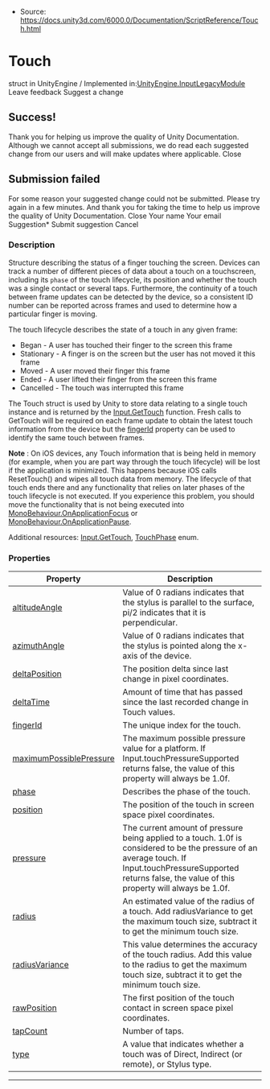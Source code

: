 * Source: https://docs.unity3d.com/6000.0/Documentation/ScriptReference/Touch.html

# Touch
struct in UnityEngine
/
Implemented in:[UnityEngine.InputLegacyModule](https://docs.unity3d.com/6000.0/Documentation/ScriptReference/UnityEngine.InputLegacyModule.html)
Leave feedback
Suggest a change
## Success!
Thank you for helping us improve the quality of Unity Documentation. Although we cannot accept all submissions, we do read each suggested change from our users and will make updates where applicable.
Close
## Submission failed
For some reason your suggested change could not be submitted. Please <a>try again</a> in a few minutes. And thank you for taking the time to help us improve the quality of Unity Documentation.
Close
Your name Your email Suggestion* Submit suggestion
Cancel
### Description
Structure describing the status of a finger touching the screen.
Devices can track a number of different pieces of data about a touch on a touchscreen, including its `phase` of the touch lifecycle, its position and whether the touch was a single contact or several taps. Furthermore, the continuity of a touch between frame updates can be detected by the device, so a consistent ID number can be reported across frames and used to determine how a particular finger is moving.  
  
The touch lifecycle describes the state of a touch in any given frame: 
  * Began - A user has touched their finger to the screen this frame
  * Stationary - A finger is on the screen but the user has not moved it this frame
  * Moved - A user moved their finger this frame
  * Ended - A user lifted their finger from the screen this frame
  * Cancelled - The touch was interrupted this frame


The Touch struct is used by Unity to store data relating to a single touch instance and is returned by the [Input.GetTouch](https://docs.unity3d.com/6000.0/Documentation/ScriptReference/Input.GetTouch.html) function. Fresh calls to GetTouch will be required on each frame update to obtain the latest touch information from the device but the [fingerId](https://docs.unity3d.com/6000.0/Documentation/ScriptReference/Touch-fingerId.html) property can be used to identify the same touch between frames.  
  
**Note** : On iOS devices, any Touch information that is being held in memory (for example, when you are part way through the touch lifecycle) will be lost if the application is minimized. This happens because iOS calls ResetTouch() and wipes all touch data from memory. The lifecycle of that touch ends there and any functionality that relies on later phases of the touch lifecycle is not executed. If you experience this problem, you should move the functionality that is not being executed into [MonoBehaviour.OnApplicationFocus](https://docs.unity3d.com/6000.0/Documentation/ScriptReference/MonoBehaviour.OnApplicationFocus.html) or [MonoBehaviour.OnApplicationPause](https://docs.unity3d.com/6000.0/Documentation/ScriptReference/MonoBehaviour.OnApplicationPause.html).  
  
Additional resources: [Input.GetTouch](https://docs.unity3d.com/6000.0/Documentation/ScriptReference/Input.GetTouch.html), [TouchPhase](https://docs.unity3d.com/6000.0/Documentation/ScriptReference/TouchPhase.html) enum.
### Properties
Property | Description  
---|---  
[altitudeAngle](https://docs.unity3d.com/6000.0/Documentation/ScriptReference/Touch-altitudeAngle.html) | Value of 0 radians indicates that the stylus is parallel to the surface, pi/2 indicates that it is perpendicular.  
[azimuthAngle](https://docs.unity3d.com/6000.0/Documentation/ScriptReference/Touch-azimuthAngle.html) | Value of 0 radians indicates that the stylus is pointed along the x-axis of the device.  
[deltaPosition](https://docs.unity3d.com/6000.0/Documentation/ScriptReference/Touch-deltaPosition.html) | The position delta since last change in pixel coordinates.  
[deltaTime](https://docs.unity3d.com/6000.0/Documentation/ScriptReference/Touch-deltaTime.html) | Amount of time that has passed since the last recorded change in Touch values.  
[fingerId](https://docs.unity3d.com/6000.0/Documentation/ScriptReference/Touch-fingerId.html) | The unique index for the touch.  
[maximumPossiblePressure](https://docs.unity3d.com/6000.0/Documentation/ScriptReference/Touch-maximumPossiblePressure.html) | The maximum possible pressure value for a platform. If Input.touchPressureSupported returns false, the value of this property will always be 1.0f.  
[phase](https://docs.unity3d.com/6000.0/Documentation/ScriptReference/Touch-phase.html) | Describes the phase of the touch.  
[position](https://docs.unity3d.com/6000.0/Documentation/ScriptReference/Touch-position.html) | The position of the touch in screen space pixel coordinates.  
[pressure](https://docs.unity3d.com/6000.0/Documentation/ScriptReference/Touch-pressure.html) | The current amount of pressure being applied to a touch. 1.0f is considered to be the pressure of an average touch. If Input.touchPressureSupported returns false, the value of this property will always be 1.0f.  
[radius](https://docs.unity3d.com/6000.0/Documentation/ScriptReference/Touch-radius.html) | An estimated value of the radius of a touch. Add radiusVariance to get the maximum touch size, subtract it to get the minimum touch size.  
[radiusVariance](https://docs.unity3d.com/6000.0/Documentation/ScriptReference/Touch-radiusVariance.html) | This value determines the accuracy of the touch radius. Add this value to the radius to get the maximum touch size, subtract it to get the minimum touch size.  
[rawPosition](https://docs.unity3d.com/6000.0/Documentation/ScriptReference/Touch-rawPosition.html) | The first position of the touch contact in screen space pixel coordinates.  
[tapCount](https://docs.unity3d.com/6000.0/Documentation/ScriptReference/Touch-tapCount.html) | Number of taps.  
[type](https://docs.unity3d.com/6000.0/Documentation/ScriptReference/Touch-type.html) | A value that indicates whether a touch was of Direct, Indirect (or remote), or Stylus type.  
* * *
